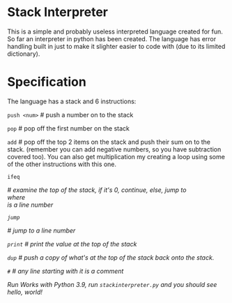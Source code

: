 # Stack Interpreter
This is a simple and probably useless interpreted language created for fun. So far an interpreter in python has been created. The language has error handling built in just to make it slighter easier to code with (due to its limited dictionary).

# Specification
The language has a stack and 6 instructions:

`push <num>` # push a number on to the stack

`pop` # pop off the first number on the stack

`add` # pop off the top 2 items on the stack and push their sum on to the stack. (remember you can add negative numbers, so you have subtraction covered too). You can also get multiplication my creating a loop using some of the other instructions with this one.

`ifeq` <address> # examine the top of the stack, if it's 0, continue, else, jump to <address> where <address> is a line number

`jump` <address> # jump to a line number

`print` # print the value at the top of the stack

`dup` # push a copy of what's at the top of the stack back onto the stack.

`#` # any line starting with it is a comment

Run
Works with Python 3.9, run `stackinterpreter.py` and you should see hello, world!
